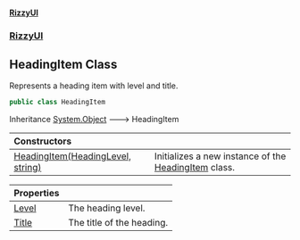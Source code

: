 #### [RizzyUI](index 'index')
### [RizzyUI](RizzyUI 'RizzyUI')

## HeadingItem Class

Represents a heading item with level and title.

```csharp
public class HeadingItem
```

Inheritance [System.Object](https://docs.microsoft.com/en-us/dotnet/api/System.Object 'System.Object') &#129106; HeadingItem

| Constructors | |
| :--- | :--- |
| [HeadingItem(HeadingLevel, string)](RizzyUI.HeadingItem.HeadingItem(RizzyUI.HeadingLevel,string) 'RizzyUI.HeadingItem.HeadingItem(RizzyUI.HeadingLevel, string)') | Initializes a new instance of the [HeadingItem](RizzyUI.HeadingItem 'RizzyUI.HeadingItem') class. |

| Properties | |
| :--- | :--- |
| [Level](RizzyUI.HeadingItem.Level 'RizzyUI.HeadingItem.Level') | The heading level. |
| [Title](RizzyUI.HeadingItem.Title 'RizzyUI.HeadingItem.Title') | The title of the heading. |
